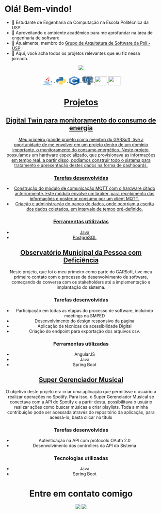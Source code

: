 # Olá! Bem-vindo!

- 🔭 Estudante de Engenharia da Computação na Escola Politécnica da USP
- 📖 Aproveitando o ambiente acadêmico para me aprofundar na área de engenharia de software
- 📖 Atualmente, membro do [Grupo de Arquitetura de Software da Poli - USP](https://www.linkedin.com/company/garsoft)
- 💬 Aqui, você acha todos os projetos relevantes que eu fiz nessa jornada.

<div style="margin-bottom: 15px;" align="center">
  <a href="https://github.com/henriquepaes1">
  <img height="180em" src="https://github-readme-stats.vercel.app/api?username=henriquepaes1&show_icons=true&border_color=ffffff&theme=tokyonight&include_all_commits=true&count_private=true"/>
 <div style="margin:0 auto;" align="center"><br>
   <img align="center" alt="hen-java" height="30" width="40" src="https://raw.githubusercontent.com/devicons/devicon/master/icons/java/java-original.svg">
   
  <img align="center" alt="hen-Python" height="30" width="40" src="https://raw.githubusercontent.com/devicons/devicon/master/icons/python/python-original.svg">
   
  <img align="center" alt="hen-C" height="30" width="40" src="https://raw.githubusercontent.com/devicons/devicon/master/icons/c/c-original.svg">

   <img align="center" alt="hen-postgres" height="30" width="40" src="https://raw.githubusercontent.com/devicons/devicon/master/icons/postgresql/postgresql-original.svg">

   <img align="center" height="30" width="40" src="https://cdn.jsdelivr.net/gh/devicons/devicon/icons/angularjs/angularjs-original.svg" />
   
   <img align="center" height="30" width="40" src="https://cdn.jsdelivr.net/gh/devicons/devicon/icons/googlecloud/googlecloud-original.svg" />
          
          
</div> 
  
# Projetos

  ## Digital Twin para monitoramento do consumo de energia
  Meu primeiro grande projeto como membro do GARSoft, tive a oportunidade de me envolver em um projeto dentro de um domínio importante, o monitoramento do consumo energético. Neste projeto, possuíamos um hardware especializado, que provisionava as informações em tempo real, a partir disso, podíamos construir todo o sistema para tratamento e apresentação destes dados na forma de dashboards.
  
  ### Tarefas desenvolvidas
  - Construção do módulo de comunicação MQTT com o hardware citado anteriormente. Este módulo envolve um broker, para recebimento das informações e posterior consumo por um client MQTT.
  - Criação e administração do banco de dados, onde ocorriam a escrita dos dados coletados, em intervalo de tempo pré-definido. 
  
  ### Ferramentas utilizadas 
  - Java
  - PostgreSQL
  
  ## [Observatório Municipal da Pessoa com Deficiência](https://observatorio.smped.prefeitura.sp.gov.br/)
  Neste projeto, que foi o meu primeiro como parte do GARSoft, tive meu primeiro contato com o processo de desenvolvimento de software, começando da conversa com os stakeholders até a implementação e implantação do sistema.
  
  ### Tarefas desenvolvidas
  - Participação em todas as etapas do processo de software, incluindo meetings na SMPED
  - Desenvolvimento do design responsivo da página
  - Aplicação de técnicas de acessibilidade Digital
  - Criação do endpoint para exportação dos arquivos csv.
  
  ### Ferramentas utilizadas
  - AngularJS
  - Java
  - Spring Boot
  
  ## [Super Gerenciador Musical](https://github.com/projetomac0321/SuperGerenciadorMusical)
  O objetivo deste projeto era criar uma aplicação que permitisse o usuário a realizar operações no Spotify. Para isso, o Super Gerenciador Musical se conectava com a API do Spotify e a partir desta, possibilitava o usuário realizar ações como buscar músicas e criar playlists. Toda a minha contribuição pode ser acessada através do repositório da aplicação, para acessá-lo, basta clicar no título
  
  ### Tarefas desenvolvidas
  - Autenticação na API com protocolo OAuth 2.0
  - Desenvolvimento dos controllers da API do Sistema
  
  ### Tecnologias utilizadas
  - Java
  - Spring Boot
  
  
# Entre em contato comigo 
  
<div>
<a href=https://www.linkedin.com/in/henriquepaes1/" target="_blank"><img src="https://img.shields.io/badge/-LinkedIn-%230077B5?style=for-the-badge&logo=linkedin&logoColor=white" target="_blank"></a> 
<a href = "mailto:hpaesdesouza@gmail.com"><img src="https://img.shields.io/badge/-Gmail-%23333?style=for-the-badge&logo=gmail&logoColor=white" target="_blank"></a>
</div>
 
